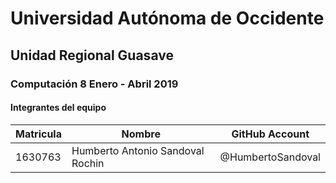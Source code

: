 # Universidad Autónoma de Occidente
## Unidad Regional Guasave
### Computación 8  Enero - Abril 2019

#### Integrantes del equipo
| Matricula | Nombre | GitHub Account |
| --- | --- | --- |
| 1630763 | Humberto Antonio Sandoval Rochin | @HumbertoSandoval |
